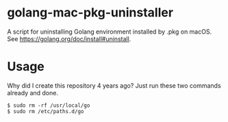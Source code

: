 # golang-mac-pkg-uninstaller
A script for uninstalling Golang environment installed by .pkg on macOS. See https://golang.org/doc/install#uninstall.

# Usage
Why did I create this repository 4 years ago? Just run these two commands already and done.

```shell
$ sudo rm -rf /usr/local/go
$ sudo rm /etc/paths.d/go
```
<!--
Open terminal, and do the following:  
```
$ git clone https://github.com/BirkhoffLee/golang-mac-pkg-uninstaller
$ cd golang-mac-pkg-uninstaller/src
$ chmod +x uninstaller.sh
$ ./uninstaller.sh
```
-->
